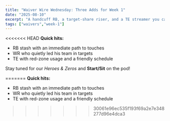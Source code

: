 ```yaml
---
title: "Waiver Wire Wednesday: Three Adds for Week 1"
date: "2025-08-10"
excerpt: "A handcuff RB, a target-share riser, and a TE streamer you can trust."
tags: ["waivers","week-1"]
---
```


<<<<<<< HEAD
**Quick hits:**

- RB stash with an immediate path to touches
- WR who quietly led his team in targets
- TE with red-zone usage and a friendly schedule

Stay tuned for our *Heroes & Zeros* and **Start/Sit** on the pod!

=======
**Quick hits:**

- RB stash with an immediate path to touches
- WR who quietly led his team in targets
- TE with red-zone usage and a friendly schedule

>>>>>>> 30061e96ec535f193f69a2e7e348277d96e4dca3